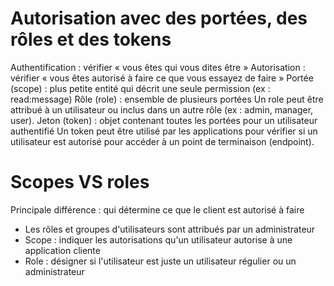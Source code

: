 # Autorisation avec des portées, des rôles et des tokens
Authentification : vérifier « vous êtes qui vous dites être »
Autorisation : vérifier « vous êtes autorisé à faire ce que vous essayez de faire »
Portée (scope) : plus petite entité qui décrit une seule permission (ex : read:message)
Rôle (role) : ensemble de plusieurs portées
Un role peut être attribué à un utilisateur ou inclus dans un autre rôle (ex : admin, manager, user).
Jeton (token) : objet contenant toutes les portées pour un utilisateur authentifié
Un token peut être utilisé par les applications pour vérifier si un utilisateur est autorisé pour accéder 
à un point de terminaison (endpoint).
# Scopes VS roles
Principale différence : qui détermine ce que le client est autorisé à faire
- Les rôles et groupes d'utilisateurs sont attribués par un administrateur
- Scope : indiquer les autorisations qu'un utilisateur autorise à une application cliente
- Role : désigner si l'utilisateur est juste un utilisateur régulier ou un administrateur
